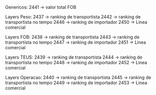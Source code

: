 Genericos:
2441 -> valor total FOB

Layers Peso:
2437 -> ranking de transportista
2442 -> ranking de transportista no tempo
2446 -> ranking de importador
2450 -> Linea comercial

Layers FOB:
2438 -> ranking de transportista
2443 -> ranking de transportista no tempo
2447 -> ranking de importador
2451 -> Linea comercial

Layers TEUS:
2439 -> ranking de transportista
2444 -> ranking de transportista no tempo
2448 -> ranking de importador
2452 -> Linea comercial

Layers Operacao:
2440 -> ranking de transportista
2445 -> ranking de transportista no tempo
2449 -> ranking de importador
2453 -> Linea comercial
